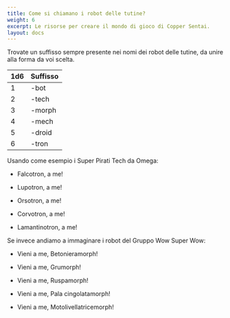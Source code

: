 ```yaml
---
title: Come si chiamano i robot delle tutine?
weight: 6
excerpt: Le risorse per creare il mondo di gioco di Copper Sentai.
layout: docs
---
```

Trovate un suffisso sempre presente nei nomi dei robot delle tutine, da unire alla forma da voi scelta.


| 1d6 | Suffisso                             |
|-----|----------------------------------|
| 1   | -bot                          |
| 2   | -tech                        |
| 3   | -morph                       |
| 4   | -mech |
| 5   | -droid                         |
| 6   | -tron                          |

Usando come esempio i Super Pirati Tech da Omega:

*   Falcotron, a me!

*   Lupotron, a me!

*   Orsotron, a me!

*   Corvotron, a me!

*   Lamantinotron, a me!

Se invece andiamo a immaginare i robot del Gruppo Wow Super Wow:

*   Vieni a me, Betonieramorph!

*   Vieni a me, Grumorph!

*   Vieni a me, Ruspamorph!

*   Vieni a me, Pala cingolatamorph!

*   Vieni a me, Motolivellatricemorph!
